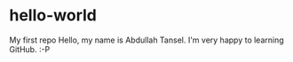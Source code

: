 # hello-world
My first repo
Hello, my name is Abdullah Tansel.
I'm very happy to learning GitHub. :-P
